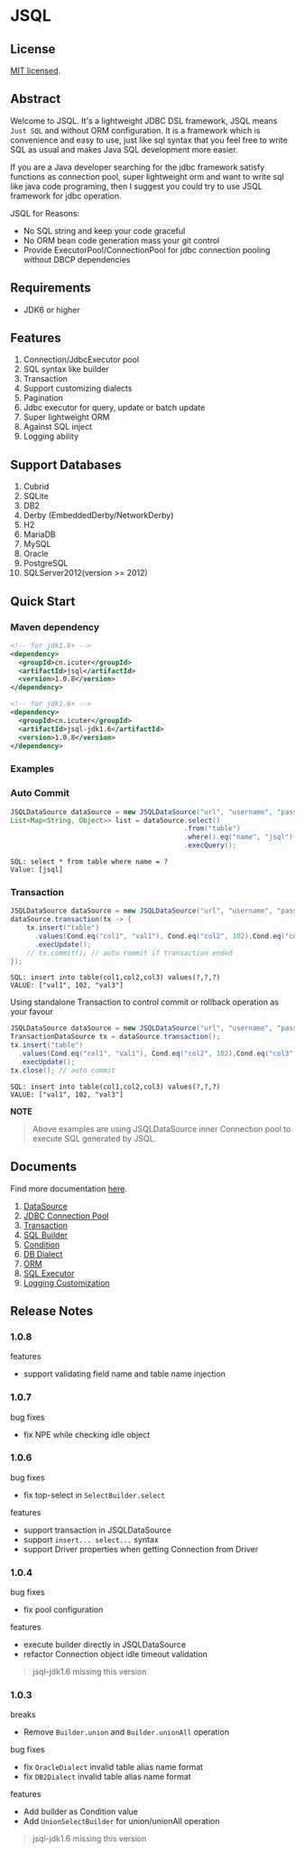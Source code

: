 JSQL
======

## License
[MIT licensed](https://github.com/icuter/jsql/blob/master/LICENSE.md).


## Abstract

Welcome to JSQL. It's a lightweight JDBC DSL framework, JSQL means `Just SQL` and without ORM configuration.
It is a framework which is convenience and easy to use, just like sql syntax that you feel free to write SQL as usual and 
makes Java SQL development more easier.

If you are a Java developer searching for the jdbc framework satisfy functions as connection pool, super lightweight orm
and want to write sql like java code programing, then I suggest you could try to use JSQL framework for jdbc operation.

JSQL for Reasons:
- No SQL string and keep your code graceful
- No ORM bean code generation mass your git control
- Provide ExecutorPool/ConnectionPool for jdbc connection pooling without DBCP dependencies

## Requirements

- JDK6 or higher

## Features
1. Connection/JdbcExecutor pool
2. SQL syntax like builder
3. Transaction
4. Support customizing dialects
5. Pagination
6. Jdbc executor for query, update or batch update
7. Super lightweight ORM
8. Against SQL inject
9. Logging ability

## Support Databases
1. Cubrid
2. SQLite
3. DB2
4. Derby (EmbeddedDerby/NetworkDerby)
5. H2
6. MariaDB
7. MySQL
8. Oracle
9. PostgreSQL
10. SQLServer2012(version >= 2012)

## Quick Start

### Maven dependency
```xml
<!-- for jdk1.8+ -->
<dependency>
  <groupId>cn.icuter</groupId>
  <artifactId>jsql</artifactId>
  <version>1.0.8</version>
</dependency>

<!-- for jdk1.6+ -->
<dependency>
  <groupId>cn.icuter</groupId>
  <artifactId>jsql-jdk1.6</artifactId>
  <version>1.0.8</version>
</dependency>
````

### Examples

### Auto Commit

```java
JSQLDataSource dataSource = new JSQLDataSource("url", "username", "password");
List<Map<String, Object>> list = dataSource.select()
                                           .from("table")
                                           .where().eq("name", "jsql")
                                           .execQuery();
```

```text
SQL: select * from table where name = ?
Value: [jsql]
```

### Transaction

```java
JSQLDataSource dataSource = new JSQLDataSource("url", "username", "password");
dataSource.transaction(tx -> {
    tx.insert("table")
      .values(Cond.eq("col1", "val1"), Cond.eq("col2", 102),Cond.eq("col3", "val3"))
      .execUpdate();
    // tx.commit(); // auto commit if transaction ended
});
```

```text
SQL: insert into table(col1,col2,col3) values(?,?,?)
VALUE: ["val1", 102, "val3"]
```

Using standalone Transaction to control commit or rollback operation as your favour

```java
JSQLDataSource dataSource = new JSQLDataSource("url", "username", "password");
TransactionDataSource tx = dataSource.transaction();
tx.insert("table")
  .values(Cond.eq("col1", "val1"), Cond.eq("col2", 102),Cond.eq("col3", "val3"))
  .execUpdate();
tx.close(); // auto commit
```

```text
SQL: insert into table(col1,col2,col3) values(?,?,?)
VALUE: ["val1", 102, "val3"]
```

**NOTE**
> Above examples are using JSQLDataSource inner Connection pool to execute SQL generated by JSQL.

## Documents
Find more documentation [here](https://www.icuter.cn).

1. [DataSource](https://www.icuter.cn/datasource.html)
2. [JDBC Connection Pool](https://www.icuter.cn/pool.html)
3. [Transaction](https://www.icuter.cn/transaction.html)
4. [SQL Builder](https://www.icuter.cn/builder.html)
5. [Condition](https://www.icuter.cn/condition.html)
6. [DB Dialect](https://www.icuter.cn/dialect.html)
7. [ORM](https://www.icuter.cn/orm.html)
8. [SQL Executor](https://www.icuter.cn/executor.html)
9. [Logging Customization](https://www.icuter.cn/logging.html)

## Release Notes
### 1.0.8
features
- support validating field name and table name injection

### 1.0.7
bug fixes
- fix NPE while checking idle object

### 1.0.6
bug fixes
- fix top-select in `SelectBuilder.select`

features
- support transaction in JSQLDataSource
- support `insert... select...` syntax
- support Driver properties when getting Connection from Driver

### 1.0.4
bug fixes
- fix pool configuration

features
- execute builder directly in JSQLDataSource
- refactor Connection object idle timeout validation

> jsql-jdk1.6 missing this version

### 1.0.3
breaks
- Remove `Builder.union` and `Builder.unionAll` operation

bug fixes
- fix `OracleDialect` invalid table alias name format
- fix `DB2Dialect` invalid table alias name format

features
- Add builder as Condition value
- Add `UnionSelectBuilder` for union/unionAll operation

> jsql-jdk1.6 missing this version
